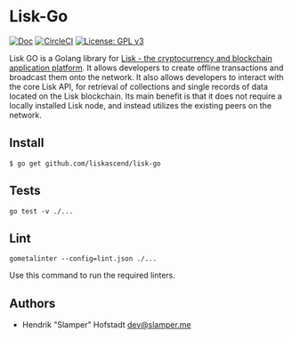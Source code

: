 # Lisk-Go

[![Doc](https://godoc.org/github.com/liskascend/lisk-go?status.svg)](http://godoc.org/github.com/liskascend/lisk-go)
[![CircleCI](https://circleci.com/gh/liskascend/lisk-go.svg?style=svg)](https://circleci.com/gh/liskascend/lisk-go)
[![License: GPL v3](https://img.shields.io/badge/License-GPL%20v3-blue.svg)](http://www.gnu.org/licenses/gpl-3.0)

Lisk GO is a Golang library for [Lisk - the cryptocurrency and blockchain application platform](https://github.com/LiskHQ/lisk). It allows developers to create offline transactions and broadcast them onto the network. It also allows developers to interact with the core Lisk API, for retrieval of collections and single records of data located on the Lisk blockchain. Its main benefit is that it does not require a locally installed Lisk node, and instead utilizes the existing peers on the network.

## Install
```
$ go get github.com/liskascend/lisk-go
```

## Tests

```
go test -v ./...
```


## Lint

```
gometalinter --config=lint.json ./...
```

Use this command to run the required linters.

## Authors

- Hendrik "Slamper" Hofstadt <dev@slamper.me>